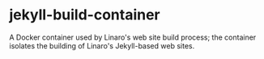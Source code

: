 # jekyll-build-container
A Docker container used by Linaro's web site build process; the container isolates the building of Linaro's Jekyll-based web sites.
